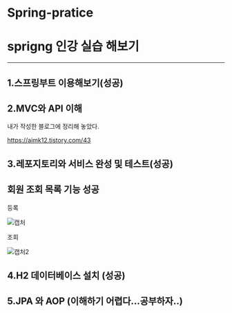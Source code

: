 # Spring-pratice

# sprigng 인강 실습 해보기
-------------------------------------
## 1.스프링부트 이용해보기(성공)

## 2.MVC와 API 이해 

내가 작성한 블로그에 정리해 놓았다.

https://aimk12.tistory.com/43

## 3.레포지토리와 서비스 완성 및 테스트(성공)

## 회원 조회 목록 기능 성공

등록

![캡처](https://user-images.githubusercontent.com/91003734/145410732-7add57f6-f15a-4e11-9ee7-99a9c2b0a826.PNG)

조회

![캡처2](https://user-images.githubusercontent.com/91003734/145410842-850716aa-8469-419b-bb17-d836b9393201.PNG)

## 4.H2 데이터베이스 설치 (성공)

## 5.JPA 와 AOP (이해하기 어렵다...공부하자..)